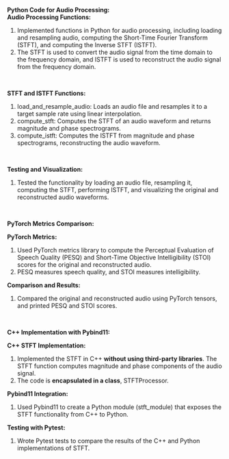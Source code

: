 **Python Code for Audio Processing:**
<br>
**Audio Processing Functions:**
<br>

1. Implemented functions in Python for audio processing, including loading and resampling audio, computing the Short-Time Fourier Transform (STFT), and computing the Inverse STFT (ISTFT).
2. The STFT is used to convert the audio signal from the time domain to the frequency domain, and ISTFT is used to reconstruct the audio signal from the frequency domain.
<br>

**STFT and ISTFT Functions:**
<br>

1. load_and_resample_audio: Loads an audio file and resamples it to a target sample rate using linear interpolation.
2. compute_stft: Computes the STFT of an audio waveform and returns magnitude and phase spectrograms.
3. compute_istft: Computes the ISTFT from magnitude and phase spectrograms, reconstructing the audio waveform.
<br>

**Testing and Visualization:**
<br>

1. Tested the functionality by loading an audio file, resampling it, computing the STFT, performing ISTFT, and visualizing the original and reconstructed audio waveforms.

<br>

**PyTorch Metrics Comparison:**
<br>

**PyTorch Metrics:**
<br>

1. Used PyTorch metrics library to compute the Perceptual Evaluation of Speech Quality (PESQ) and Short-Time Objective Intelligibility (STOI) scores for the original and reconstructed audio.
2. PESQ measures speech quality, and STOI measures intelligibility.

**Comparison and Results:**
<br>

1. Compared the original and reconstructed audio using PyTorch tensors, and printed PESQ and STOI scores.
<br>

**C++ Implementation with Pybind11:**
<br>

**C++ STFT Implementation:**
<br>

1. Implemented the STFT in C++ **without using third-party libraries**. The STFT function computes magnitude and phase components of the audio signal.
2. The code is **encapsulated in a class**, STFTProcessor.

**Pybind11 Integration:**
<br>

1. Used Pybind11 to create a Python module (stft_module) that exposes the STFT functionality from C++ to Python.

**Testing with Pytest:**
<br>

1. Wrote Pytest tests to compare the results of the C++ and Python implementations of STFT.
